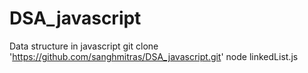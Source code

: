 # DSA_javascript
Data structure in javascript
git clone 'https://github.com/sanghmitras/DSA_javascript.git'
node linkedList.js
